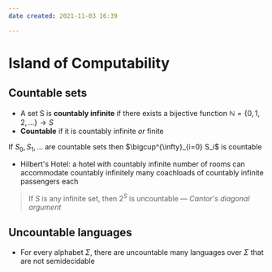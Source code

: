 ```yaml
---
date created: 2021-11-03 16:39

---
```


# Island of Computability

## Countable sets

- A set S is **countably infinite** if there exists a bijective function $\mathbb{N} = \{0,1,2,\ldots\} \rightarrow S$
- **Countable** if it is countably infinite _or_ finite

If $S_0, S_1, \ldots$ are countable sets then $\bigcup^{\infty}_{i=0} S_i$ is countable

- Hilbert's Hotel: a hotel with countably infinite number of rooms can accommodate countably infinitely many coachloads of countably infinite passengers each

> If $S$ is any infinite set, then $2^S$ is uncountable — _Cantor's diagonal argument_

## Uncountable languages

- For every alphabet $\Sigma$, there are uncountable many languages over $\Sigma$ that are not semidecidable